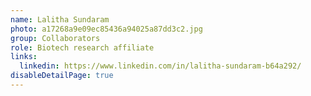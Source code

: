```yaml
---
name: Lalitha Sundaram
photo: a17268a9e09ec85436a94025a87dd3c2.jpg
group: Collaborators
role: Biotech research affiliate
links:
  linkedin: https://www.linkedin.com/in/lalitha-sundaram-b64a292/
disableDetailPage: true
---
```

